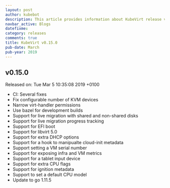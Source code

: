 ```yaml
---
layout: post
author: kubebot
description: This article provides information about KubeVirt release v0.15.0 changes
navbar_active: Blogs
datefixme:
category: releases
comments: true
title: KubeVirt v0.15.0
pub-date: March
pub-year: 2019
---
```



## v0.15.0

Released on: Tue Mar 5 10:35:08 2019 +0100

- CI: Several fixes
- Fix configurable number of KVM devices
- Narrow virt-handler permissions
- Use bazel for development builds
- Support for live migration with shared and non-shared disks
- Support for live migration progress tracking
- Support for EFI boot
- Support for libvirt 5.0
- Support for extra DHCP options
- Support for a hook to manipualte cloud-init metadata
- Support setting a VM serial number
- Support for exposing infra and VM metrics
- Support for a tablet input device
- Support for extra CPU flags
- Support for ignition metadata
- Support to set a default CPU model
- Update to go 1.11.5

